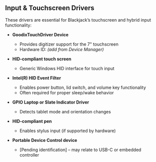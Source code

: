 ## Input & Touchscreen Drivers

These drivers are essential for Blackjack’s touchscreen and hybrid input functionality:

- **GoodixTouchDriver Device**  
  - Provides digitizer support for the 7" touchscreen  
  - Hardware ID: *(add from Device Manager)*

- **HID-compliant touch screen**  
  - Generic Windows HID interface for touch input

- **Intel(R) HID Event Filter**  
  - Enables power button, lid switch, and volume key functionality  
  - Often required for proper sleep/wake behavior

- **GPIO Laptop or Slate Indicator Driver**  
  - Detects tablet mode and orientation changes

- **HID-compliant pen**  
  - Enables stylus input (if supported by hardware)

- **Portable Device Control device**  
  - [Pending identification] – may relate to USB-C or embedded controller

